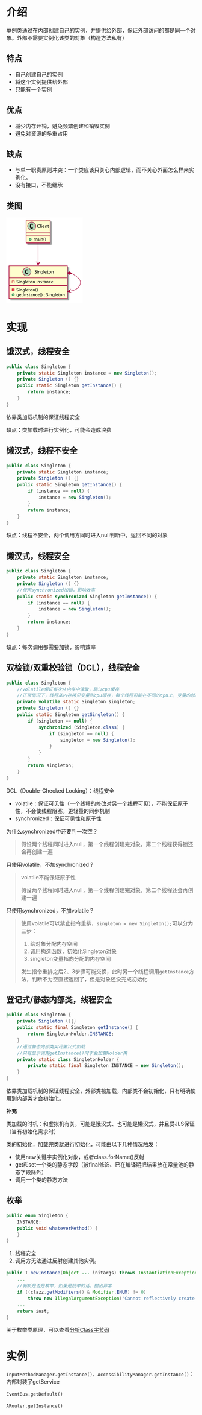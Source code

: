 # 介绍

单例类通过在内部创建自己的实例，并提供给外部，保证外部访问的都是同一个对象。外部不需要实例化该类的对象（构造方法私有）

## 特点

* 自己创建自己的实例
* 将这个实例提供给外部
* 只能有一个实例

## 优点

* 减少内存开销，避免频繁创建和销毁实例
* 避免对资源的多重占用

## 缺点

* 与单一职责原则冲突：一个类应该只关心内部逻辑，而不关心外面怎么样来实例化。
* 没有接口，不能继承

## 类图

<img src="images/单例模式类图.png" style="zoom:50%;" />

# 实现

## 饿汉式，线程安全

```java
public class Singleton {
    private static Singleton instance = new Singleton();  
    private Singleton () {}
    public static Singleton getInstance() {  
        return instance;
    }
}
```

依靠类加载机制的保证线程安全

缺点：类加载时进行实例化，可能会造成浪费

## 懒汉式，线程不安全

```java
public class Singleton {  
    private static Singleton instance;  
    private Singleton () {}  
    public static Singleton getInstance() {  
        if (instance == null) {  
            instance = new Singleton();  
        }  
        return instance;  
    }  
}
```

缺点：线程不安全，两个调用方同时进入null判断中，返回不同的对象

## 懒汉式，线程安全

```java
public class Singleton {  
    private static Singleton instance;  
    private Singleton () {}
    //使用synchronized加锁，影响效率
    public static synchronized Singleton getInstance() {  
        if (instance == null) {  
            instance = new Singleton();  
        }  
        return instance;  
    }  
}
```

缺点：每次调用都需要加锁，影响效率

## 双检锁/双重校验锁（DCL），线程安全

```java
public class Singleton {
    //volatile保证每次从内存中读取，跳过cpu缓存
    //正常情况下，线程从内存拷贝变量到cpu缓存，每个线程可能在不同的cpu上，变量的修改是不可见的，可能会造成数据不同步
    private volatile static Singleton singleton;  
    private Singleton () {}
    public static Singleton getSingleton() {  
    	if (singleton == null) {
        	synchronized (Singleton.class) {  
            	if (singleton == null) {  
                	singleton = new Singleton();  
            	}  
        	}  
    	}  
    	return singleton;  
    }  
}
```

DCL（Double-Checked Locking）：线程安全

* volatile：保证可见性（一个线程的修改对另一个线程可见），不能保证原子性，不会使线程阻塞，更轻量的同步机制
* synchronized：保证可见性和原子性

为什么synchronized中还要判一次空？

> 假设两个线程同时进入null，第一个线程创建完对象，第二个线程获得锁还会再创建一遍

只使用volatile，不加synchronized？

> volatile不能保证原子性
>
> 假设两个线程同时进入null，第一个线程创建完对象，第二个线程还会再创建一遍

只使用synchronized，不加volatile？

>使用volatile可以禁止指令重排，`singleton = new Singleton();`可以分为三步：
>
>1. 给对象分配内存空间
>2. 调用构造函数，初始化Singleton对象
>3. singleton变量指向分配的内存空间
>
>发生指令重排之后2、3步骤可能交换，此时另一个线程调用`getInstance`方法，判断不为空直接返回了，但是对象还没完成初始化

## 登记式/静态内部类，线程安全

```java
public class Singleton {  
    private Singleton (){}  
    public static final Singleton getInstance() {  
    	return SingletonHolder.INSTANCE;  
    }
    //通过静态内部类实现懒汉式加载
    //只有显示调用getInstance()时才会加载Holder类
    private static class SingletonHolder {  
    	private static final Singleton INSTANCE = new Singleton();  
    }
}
```

依靠类加载机制的保证线程安全，外部类被加载，内部类不会初始化，只有明确使用到内部类才会初始化。

**补充**

类加载的时机：和虚拟机有关，可能是饿汉式、也可能是懒汉式，并且受JLS保证（当有初始化需求时）

类的初始化，加载完类就进行初始化，可能由以下几种情况触发：

* 使用new关键字实例化对象，或者class.forName()反射
* get和set一个类的静态字段（被final修饰、已在编译期把结果放在常量池的静态字段除外）
* 调用一个类的静态方法

## 枚举

```java
public enum Singleton {  
    INSTANCE;
    public void whateverMethod() {  
    }
}
```

1. 线程安全
2. 调用方无法通过反射创建其他实例。

```java
public T newInstance(Object ... initargs) throws InstantiationException, IllegalAccessException,IllegalArgumentException, InvocationTargetException {
    ...
    //判断是否是枚举，如果是枚举的话，抛出异常
    if ((clazz.getModifiers() & Modifier.ENUM) != 0)
        throw new IllegalArgumentException("Cannot reflectively create enum objects");
    ...
    return inst;
}
```

关于枚举类原理，可以查看[分析Class字节码](/Java/分析Class字节码.md)

# 实例

`InputMethodManager.getInstance()`、`AccessibilityManager.getInstance()`：内部封装了getService

`EventBus.getDefault()`

`ARouter.getInstance()`